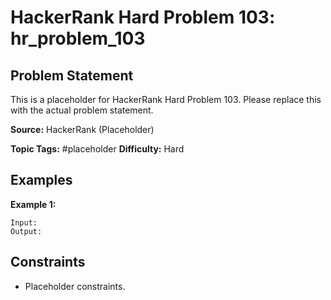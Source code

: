# HackerRank Hard Problem 103: hr_problem_103

## Problem Statement

This is a placeholder for HackerRank Hard Problem 103.
Please replace this with the actual problem statement.

**Source:** HackerRank (Placeholder)

**Topic Tags:** #placeholder
**Difficulty:** Hard

## Examples

**Example 1:**

```
Input:
Output:
```

## Constraints

- Placeholder constraints.
